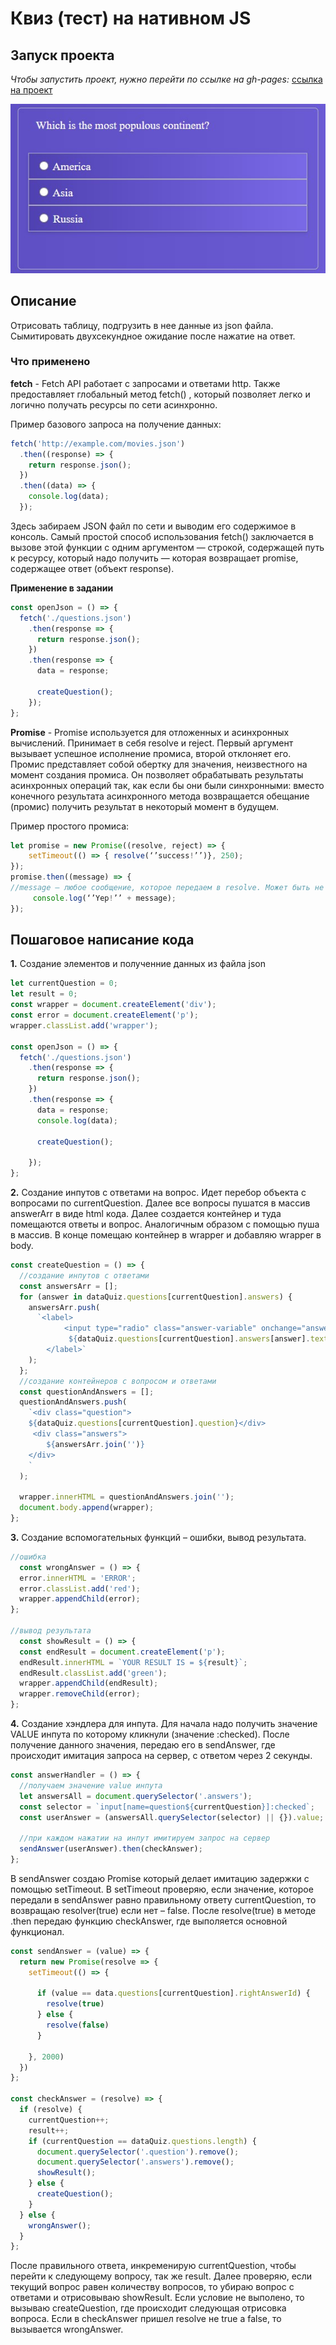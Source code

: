 # Квиз (тест) на нативном JS

## Запуск проекта

*Чтобы запустить проект, нужно перейти по ссылке на gh-pages:* [ссылка на проект](https://ifabrichnov.github.io/Quiz-on-native-JS/ "ссылка на проект")

![1](https://github.com/IFabrichnov/Quiz-on-native-JS/raw/master/README-IMG/1.jpg)

## Описание

Отрисовать таблицу, подгрузить в нее данные из json файла. Сымитировать двухсекундное ожидание после нажатие на ответ.

### Что применено

**fetch** - Fetch API работает с запросами и ответами http. Также предоставляет глобальный метод fetch() , который позволяет легко и логично получать ресурсы по сети асинхронно.

Пример базового запроса на получение данных:
```javascript
fetch('http://example.com/movies.json')
  .then((response) => {
    return response.json();
  })
  .then((data) => {
    console.log(data);
  });
```
Здесь забираем JSON файл по сети и выводим его содержимое в консоль. Самый простой способ использования fetch() заключается в вызове этой функции с одним аргументом — строкой, содержащей путь к ресурсу, который надо получить — которая возвращает promise, содержащее ответ (объект response).

**Применение в задании**

```javascript
const openJson = () => {
  fetch('./questions.json')
    .then(response => {
      return response.json();
    })
    .then(response => {
      data = response;

      createQuestion();
    });
};
```

**Promise** - Promise используется для отложенных и асинхронных вычислений. Принимает в себя resolve и reject. Первый аргумент вызывает успешное исполнение промиса, второй отклоняет его. Промис представляет собой обертку для значения, неизвестного на момент создания промиса. Он позволяет обрабатывать результаты асинхронных операций так, как если бы они были синхронными: вместо конечного результата асинхронного метода возвращается обещание (промис) получить результат в некоторый момент в будущем. 

Пример простого промиса:
```javascript
let promise = new Promise((resolve, reject) => {
    setTimeout(() => { resolve(‘’success!’’)}, 250);
});
promise.then((message) => {
//message – любое сообщение, которое передаем в resolve. Может быть не обязательно строка
     console.log(‘’Yep!’’ + message);
});

```


## Пошаговое написание кода

**1.** Создание элементов и полученние данных из файла json

```javascript
let currentQuestion = 0;
let result = 0;
const wrapper = document.createElement('div');
const error = document.createElement('p');
wrapper.classList.add('wrapper');

const openJson = () => {
  fetch('./questions.json')
    .then(response => {
      return response.json();
    })
    .then(response => {
      data = response;
      console.log(data);

      createQuestion();

    });
};
```

**2.** Создание инпутов с ответами на вопрос. Идет перебор объекта с вопросами по currentQuestion. Далее все вопросы пушатся в массив answerArr в виде html кода. Далее создается контейнер и туда помещаются ответы и вопрос. Аналогичным образом с помощью пуша в массив. В конце помещаю контейнер в wrapper и добавляю wrapper в body.

```javascript
const createQuestion = () => {
  //создание инпутов с ответами
  const answersArr = [];
  for (answer in dataQuiz.questions[currentQuestion].answers) {
    answersArr.push(
      `<label>
            <input type="radio" class="answer-variable" onchange="answerHandler()" name="question${currentQuestion}" value="${dataQuiz.questions[currentQuestion].answers[answer].id}">
             ${dataQuiz.questions[currentQuestion].answers[answer].text}
        </label>`
    );
  };
  //создание контейнеров с вопросом и ответами
  const questionAndAnswers = [];
  questionAndAnswers.push(
    `<div class="question">
    ${dataQuiz.questions[currentQuestion].question}</div>
     <div class="answers">
        ${answersArr.join('')} 
    </div>    
    `
  );

  wrapper.innerHTML = questionAndAnswers.join('');
  document.body.append(wrapper);
};

```

**3.** Создание вспомогательных функций – ошибки, вывод результата.

```javascript
//ошибка
  const wrongAnswer = () => {
  error.innerHTML = 'ERROR';
  error.classList.add('red');
  wrapper.appendChild(error);
};

//вывод результата
  const showResult = () => {
  const endResult = document.createElement('p');
  endResult.innerHTML = `YOUR RESULT IS = ${result}`;
  endResult.classList.add('green');
  wrapper.appendChild(endResult);
  wrapper.removeChild(error);
};
```

**4.** Создание хэндлера для инпута. Для начала надо получить значение VALUE инпута по которому кликнули (значение :checked). После получение данного значения, передаю его в sendAnswer, где происходит имитация запроса на сервер, с ответом через 2 секунды. 

```javascript
const answerHandler = () => {
  //получаем значение value инпута
  let answersAll = document.querySelector('.answers');
  const selector = `input[name=question${currentQuestion}]:checked`;
  const userAnswer = (answersAll.querySelector(selector) || {}).value;
  
  //при каждом нажатии на инпут имитируем запрос на сервер
  sendAnswer(userAnswer).then(checkAnswer);
};
```

В sendAnswer создаю Promise который делает имитацию задержки с помощью setTimeout. В setTimeout проверяю, если значение, которое передали в sendAnswer равно правильному ответу currentQuestion, то возвращаю resolver(true) если нет – false. После resolve(true) в методе .then передаю функцию checkAnswer, где выполяется основной функционал.

```javascript
const sendAnswer = (value) => {
  return new Promise(resolve => {
    setTimeout(() => {

      if (value == data.questions[currentQuestion].rightAnswerId) {
        resolve(true)
      } else {
        resolve(false)
      }

    }, 2000)
  })
};

const checkAnswer = (resolve) => {
  if (resolve) {
    currentQuestion++;
    result++;
    if (currentQuestion == dataQuiz.questions.length) {
      document.querySelector('.question').remove();
      document.querySelector('.answers').remove();
      showResult();
    } else {
      createQuestion();
    }
  } else {
    wrongAnswer();
  }
};
```
После правильного ответа, инкременирую currentQuestion, чтобы перейти к следующему вопросу, так же result. Далее проверяю, если текущий вопрос равен количеству вопросов, то убираю вопрос с ответами и отрисовываю showResult. Если условие не выполено, то вызываю createQuestion, где происходит следующая отрисовка вопроса. Если в checkAnswer пришел resolve не true а false, то вызывается wrongAnswer.
